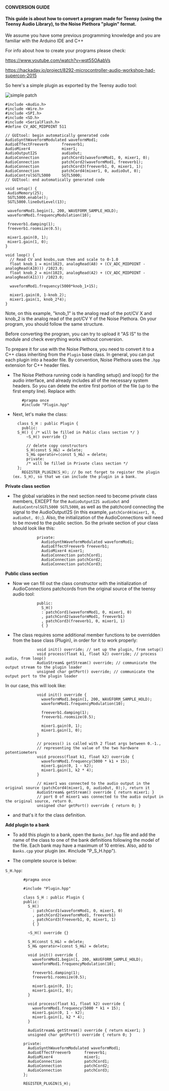 #### CONVERSION GUIDE

#### This guide is about how to convert a program made for Teensy (using the Teensy Audio Library), to the Noise Plethora "plugin" format.
We assume you have some previous programming knowledge and you are familiar with the Arduino IDE and C++ 

For info about how to create your programs please check:

https://www.youtube.com/watch?v=wqt55OAabVs

https://hackaday.io/project/8292-microcontroller-audio-workshop-had-supercon-2015


So here's a simple plugin as exported by the Teensy audio tool:

![simple patch](https://user-images.githubusercontent.com/62393344/141118046-9cf9c5f6-6a94-4898-955a-787e93e1b85f.png)

    #include <Audio.h>
    #include <Wire.h>
    #include <SPI.h>
    #include <SD.h>
    #include <SerialFlash.h>
    #define CV_ADC_MIDPOINT 511

    // GUItool: begin automatically generated code
    AudioSynthWaveformModulated waveformMod1;
    AudioEffectFreeverb      freeverb1;
    AudioMixer4              mixer1;
    AudioOutputI2S           audioOut;
    AudioConnection          patchCord1(waveformMod1, 0, mixer1, 0);
    AudioConnection          patchCord2(waveformMod1, freeverb1);
    AudioConnection          patchCord3(freeverb1, 0, mixer1, 1);
    AudioConnection          patchCord4(mixer1, 0, audioOut, 0);
    AudioControlSGTL5000     SGTL5000;
    // GUItool: end automatically generated code

    void setup() {
     AudioMemory(25);
     SGTL5000.enable();
     SGTL5000.lineOutLevel(13);

     waveformMod1.begin(1, 200, WAVEFORM_SAMPLE_HOLD);
     waveformMod1.frequencyModulation(10);

     freeverb1.damping(1);
     freeverb1.roomsize(0.5);

     mixer1.gain(0, 1);
     mixer1.gain(1, 0);      
    }

    void loop() {
      // Read CV and knobs,sum them and scale to 0-1.0
      float knob_1 = min(1023, analogRead(A8) + (CV_ADC_MIDPOINT - analogRead(A10))) /1023.0;
      float knob_2 = min(1023, analogRead(A2) + (CV_ADC_MIDPOINT - analogRead(A11))) /1023.0;

      waveformMod1.frequency(5000*knob_1+15);

      mixer1.gain(0, 1-knob_2);
      mixer1.gain(1, knob_2*4);
    }


Note, on this example, "knob_1" is the analog read of the pot/CV X and knob_2 is the analog read of the pot/CV Y of the Noise Plethora.
On your program, you should follow the same structure.

Before converting the program, you can try to upload it "AS IS" to the module and check everything works without conversion.

To prepare it for use with the Noise Plethora, you need to convert it to a C++ class inheriting from the `Plugin` base class. In general, you can put each plugin into a header file. By convention, Noise Plethora uses the `.hpp` extension for C++ header files.

* The Noise Plethora running code is handling setup() and loop() for the audio interface, and already includes all of the necessary system headers. So you can delete the entire first portion of the file (up to the first empty line). Replace with:

          #pragma once
          #include "Plugin.hpp"

* Next, let's make the class:
    ```
      class S_H : public Plugin {
        public:
      S_H() { /* will be filled in Public class section */ }
          ~S_H() override {}

          // delete copy constructors
          S_H(const S_H&) = delete;
          S_H& operator=(const S_H&) = delete;
          private:
          /* will be filled in Private class section */
      };
        REGISTER_PLUGIN(S_H); // Do not forget to register the plugin (ex. S_H), so that we can include the plugin in a bank.

    ```

**Private class section**
* The global variables in the next section need to become private class members, EXCEPT for the `AudioOutputI2S audioOut` and `AudioControlSGTL5000 SGTL5000`, as well as the patchcord connecting the signal to the AudioOutputI2S (in this example, `patchCord4(mixer1, 0, audioOut, 0);`). Also, the initialization of the AudioConnections will need to be moved to the public section. So the private section of your class should look like this:
```
              private:
                AudioSynthWaveformModulated waveformMod1;
                AudioEffectFreeverb freeverb1;
                AudioMixer4 mixer1;
                AudioConnection patchCord1;
                AudioConnection patchCord2;
                AudioConnection patchCord3;
```

 **Public class section**
* Now we can fill out the class constructor with the initialization of AudioConnections patchcords from the original source of the teensy audio tool:

```
              public:
                S_H()
                : patchCord1(waveformMod1, 0, mixer1, 0)
                , patchCord2(waveformMod1, freeverb1)
                , patchCord3(freeverb1, 0, mixer1, 1)
                { }              
```
* The class requires some additional member functions to be overridden from the base class (Plugin), in order for it to work properly:
```
              void init() override; // set up the plugin, from setup()
              void process(float k1, float k2) override; // process audio, from loop()
              AudioStream& getStream() override; // communicate the output stream to the plugin loader
              unsigned char getPort() override; // communicate the output port to the plugin loader
```
In our case, this will look like:
```
              void init() override {
                waveformMod1.begin(1, 200, WAVEFORM_SAMPLE_HOLD);
                waveformMod1.frequencyModulation(10);

                freeverb1.damping(1);
                freeverb1.roomsize(0.5);

                mixer1.gain(0, 1);
                mixer1.gain(1, 0);
              }

              // process() is called with 2 float args between 0.-1.,
              // representing the value of the two hardware potentiometers
              void process(float k1, float k2) override {
                waveformMod1.frequency(5000 * k1 + 15);
                mixer1.gain(0, 1 - k2);
                mixer1.gain(1, k2 * 4);
              }

              // mixer1 was connected to the audio output in the original source (patchCord4(mixer1, 0, audioOut, 0);), return it
              AudioStream& getStream() override { return mixer1; }
              // port 0 of mixer1 was connected to the audio output in the original source, return 0.
              unsigned char getPort() override { return 0; }
```
* and that's it for the class definition.


**Add plugin to a bank**
* To add this plugin to a bank, open the `Banks_Def.hpp` file and add the name of the class to one of the bank definitions following the model of the file. Each bank may have a maximum of 10 entries.
Also, add to `Banks.cpp` your plugin  (ex. #include "P_S_H.hpp").


* The complete source is below:

`S_H.hpp`:
```
        #pragma once

        #include "Plugin.hpp"

        class S_H : public Plugin {
        public:
          S_H()
            : patchCord1(waveformMod1, 0, mixer1, 0)
            , patchCord2(waveformMod1, freeverb1)
            , patchCord3(freeverb1, 0, mixer1, 1)
            { }

          ~S_H() override {}

          S_H(const S_H&) = delete;
          S_H& operator=(const S_H&) = delete;

          void init() override {
            waveformMod1.begin(1, 200, WAVEFORM_SAMPLE_HOLD);
            waveformMod1.frequencyModulation(10);

            freeverb1.damping(1);
            freeverb1.roomsize(0.5);

            mixer1.gain(0, 1);
            mixer1.gain(1, 0);
          }

          void process(float k1, float k2) override {
            waveformMod1.frequency(5000 * k1 + 15);
            mixer1.gain(0, 1 - k2);
            mixer1.gain(1, k2 * 4);
          }

          AudioStream& getStream() override { return mixer1; }
          unsigned char getPort() override { return 0; }

        private:
          AudioSynthWaveformModulated waveformMod1;
          AudioEffectFreeverb      freeverb1;
          AudioMixer4              mixer1;
          AudioConnection          patchCord1;
          AudioConnection          patchCord2;
          AudioConnection          patchCord3;
        };

        REGISTER_PLUGIN(S_H);
```

